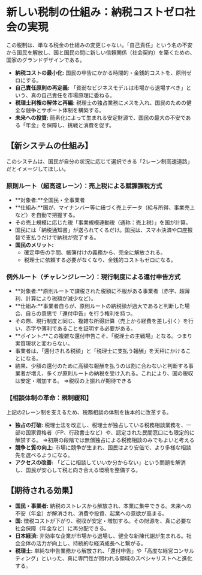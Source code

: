 # 新しい税制の仕組み：納税コストゼロ社会の実現

この税制は、単なる税金の仕組みの変更じゃない。「自己責任」という名の不安から国民を解放し、国と国民の間に新しい信頼関係（社会契約）を築くための、国家のグランドデザインである。

*   **納税コストの最小化:** 国民の申告にかかる時間的・金銭的コストを、原則ゼロにする。
*   **自己責任原則の再定義:** 「貧弱なビジネスモデルは市場から退場すべき」という、真の自己責任を市場原理に委ねる。
*   **税理士利権の解体と再編:** 税理士の独占業務にメスを入れ、国民のための健全な競争とサポート体制を構築する。
*   **未来への投資:** 簡素化によって生まれる安定財源で、国民の最大の不安である「年金」を保障し、挑戦と消費を促す。

## 【新システムの仕組み】
このシステムは、国民が自分の状況に応じて選択できる「2レーン制高速道路」だとイメージしてほしい。

### 原則ルート（超高速レーン）：売上税による賦課課税方式
*   **対象者:**全国民・全事業者
*   **仕組み:**国が、マイナンバー等に紐づく売上データ（給与所得、事業売上など）を自動で把握する。
*   その売上規模に応じた税「事業規模連動税（通称：売上税）」を国が計算。
*   国民には「納税通知書」が送られてくるだけ。国民は、スマホ決済や口座振替で支払うだけで納税が完了する。
*   **国民のメリット:**
    *   確定申告の手間、帳簿付けの義務から、完全に解放される。
    *   税理士に依頼する必要がなくなり、金銭的コストもゼロになる。

### 例外ルート（チャレンジレーン）：現行制度による還付申告方式
*   **対象者:**原則ルートで課税された税額に不服がある事業者（赤字、超薄利、計算により税額が減少など）。
*   **仕組み:**事業者自らが、原則ルートの納税額が過大であると判断した場合、自らの意思で「還付申告」を行う権利を持つ。
*   その際、現行制度と同じ、複雑な所得計算（売上から経費を差し引く）を行い、赤字や薄利であることを証明する必要がある。
*   **ポイント:**この複雑な還付申告こそ、「税理士の主戦場」となる。つまり実質現状と変わらない。
*   事業者は、「還付される税額」と「税理士に支払う報酬」を天秤にかけることになる。
*   結果、少額の還付のために高額な報酬を払うのは割に合わないと判断する事業者が増え、多くが原則ルートの納税を受け入れる。これにより、国の税収は安定・増加する。
    ⇒税収の上振れが期待できる

### 【相談体制の革命：規制緩和】
上記の2レーン制を支えるため、税務相談の体制を抜本的に改革する。

*   **独占の打破:** 税理士法を改正し、税理士が独占している税務相談業務を、一部の国家資格者（FP、行政書士など）や、認定された民間窓口にも限定的に解禁する。
    ⇒初期の段階では無償独占による税務相談のみでもよいと考える
*   **競争と質の向上:** 市場に競争が生まれ、国民はより安価で、より多様な相談先を選べるようになる。
*   **アクセスの改善:** 「どこに相談していいか分からない」という問題を解消し、国民が安心して税と向き合える環境を整備する。

## 【期待される効果】
*   **国民・事業者:** 納税のストレスから解放され、本業に集中できる。未来への不安（年金）が解消され、消費や投資、起業への意欲が高まる。
*   **国:** 徴税コストが下がり、税収が安定・増加する。その財源を、真に必要な社会保障（年金など）に再分配できる。
*   **日本経済:** 非効率な企業が市場から退場し、健全な新陳代謝が生まれる。社会全体の活力が向上し、持続的な経済成長へと繋がる。
*   **税理士:** 単純な申告業務から解放され、「還付申告」や「高度な経営コンサルティング」といった、真に専門性が問われる領域のスペシャリストへと進化する。
